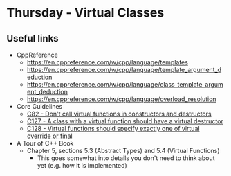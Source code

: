 # Thursday - Virtual Classes

## Useful links
- CppReference
    - https://en.cppreference.com/w/cpp/language/templates
    - https://en.cppreference.com/w/cpp/language/template_argument_deduction
    - https://en.cppreference.com/w/cpp/language/class_template_argument_deduction
    - https://en.cppreference.com/w/cpp/language/overload_resolution
- Core Guidelines
    - [C82 - Don't call virtual functions in constructors and destructors](https://isocpp.github.io/CppCoreGuidelines/CppCoreGuidelines#c82-dont-call-virtual-functions-in-constructors-and-destructors)
    - [C127 - A class with a virtual function should have a virtual destructor](https://isocpp.github.io/CppCoreGuidelines/CppCoreGuidelines#c127-a-class-with-a-virtual-function-should-have-a-virtual-or-protected-destructor)
    - [C128 - Virtual functions should specify exactly one of virtual override or final](https://isocpp.github.io/CppCoreGuidelines/CppCoreGuidelines#c128-virtual-functions-should-specify-exactly-one-of-virtual-override-or-final)
- A Tour of C++ Book
    - Chapter 5, sections 5.3 (Abstract Types) and 5.4 (Virtual Functions)
        - This goes somewhat into details you don't need to think about yet (e.g. how it is implemented)
